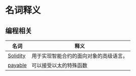 # 名词释义

## 编程相关

| 名词 | 释义 |
| --- | --- |
| [Solidity](https://docs.soliditylang.org/en/v0.8.23/) | 用于实现智能合约的面向对象的高级语言。 |
| [payable](https://docs.alchemy.com/docs/solidity-payable-functions) | 可以接受以太的特殊函数 |